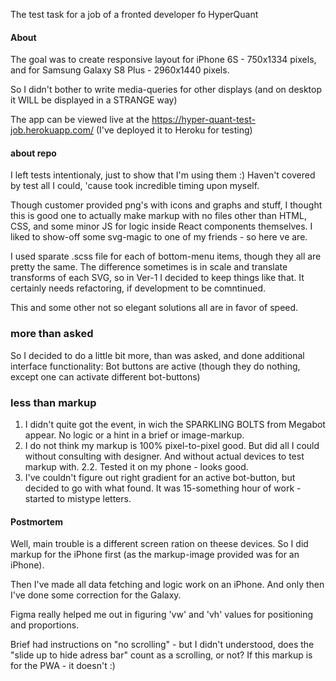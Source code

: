 The test task for a job of a fronted developer fo HyperQuant

#### About

The goal was to create responsive layout for  iPhone 6S - 750x1334 pixels, and for Samsung Galaxy S8 Plus - 2960x1440 pixels.

So I didn't bother to write media-queries for other displays (and on desktop it WILL be displayed in a STRANGE way)

The app can be viewed live at the https://hyper-quant-test-job.herokuapp.com/ (I've deployed it to Heroku for testing)

#### about repo
I left tests intentionaly, just to show that I'm using them :) Haven't covered by test all I could, 'cause took incredible timing upon myself.

Though customer provided png's with icons and graphs and stuff, I thought this is good one to actually make markup with no files other than HTML, CSS, and some minor JS for logic inside React components themselves. I liked to show-off some svg-magic to one of my friends - so here ve are. 

I used sparate .scss file for each of bottom-menu items, though they all are pretty the same. The difference sometimes is in scale and translate transforms of each SVG, so in Ver-1 I decided to keep things like that. It certainly needs refactoring, if development to be comntinued.

This and some other not so elegant solutions all are in favor of speed. 

### more than asked
So I decided to do a little bit more, than was asked, and done additional interface functionality:
Bot buttons are active (though they do nothing, except one can activate different bot-buttons)


### less than markup
1. I didn't quite got the event, in wich the SPARKLING BOLTS from Megabot appear. No logic or a hint in a brief or image-markup.
2. I do not think my markup is 100% pixel-to-pixel good. But did all I could without consulting with designer. And without actual devices to test markup with.
2.2. Tested it on my phone - looks good.
3. I've couldn't figure out right gradient for an active bot-button, but decided to go with what found. It was 15-something hour of work - started to mistype letters.


#### Postmortem

Well, main trouble is a different screen ration on theese devices. So I did markup for the iPhone first (as the markup-image provided was for an iPhone).

Then I've made all data fetching and logic work on an iPhone. And only then I've done some correction for the Galaxy. 

Figma really helped me out in figuring 'vw' and 'vh' values for positioning and proportions.

Brief had instructions on "no scrolling" - but I didn't understood, does the "slide up to hide adress bar" count as a scrolling, or not? If this markup is for the PWA - it doesn't :)
 

